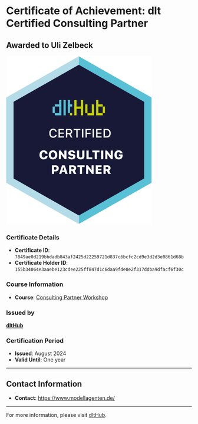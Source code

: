
# Certificate of Achievement: dlt Certified Consulting Partner

## Awarded to Uli Zelbeck

![Course Image](../badges/consulting_partner_badge.png)

### Certificate Details
- **Certificate ID**: `7849ae0d219bbdadb843af2425d22259721d837c6bcfc2cd9e3d2d3e0861d68b`
- **Certificate Holder ID**: `155b34064e3aaebe123cdee225ff847d1c6daa9fde0e2f317ddba9dfacf6f30c`

### Course Information
- **Course**: [Consulting Partner Workshop](https://dlthub.com/why-dlt)

### Issued by
[**dltHub**](https://dlthub.com/) 

### Certification Period
- **Issued**: August 2024
- **Valid Until**: One year

---

## Contact Information
- **Contact**: https://www.modellagenten.de/

---

For more information, please visit [dltHub](https://dlthub.com/).
    
